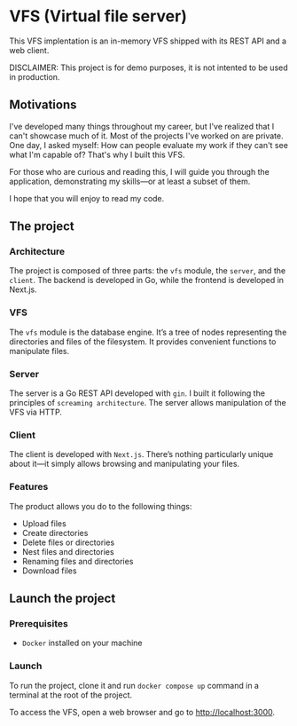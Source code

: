 # VFS (Virtual file server)

This VFS implentation is an in-memory VFS shipped with its REST API and a web client.

DISCLAIMER: This project is for demo purposes, it is not intented to be used in production.

## Motivations

I've developed many things throughout my career, but I've realized that I can't showcase much of it. Most of the projects I've worked on are private. One day, I asked myself: How can people evaluate my work if they can't see what I'm capable of? That's why I built this VFS.

For those who are curious and reading this, I will guide you through the application, demonstrating my skills—or at least a subset of them.

I hope that you will enjoy to read my code.

## The project

### Architecture

The project is composed of three parts: the `vfs` module, the `server`, and the `client`. The backend is developed in Go, while the frontend is developed in Next.js.

### VFS

The `vfs` module is the database engine. It’s a tree of nodes representing the directories and files of the filesystem. It provides convenient functions to manipulate files.

### Server

The server is a Go REST API developed with `gin`. I built it following the principles of `screaming architecture`. The server allows manipulation of the VFS via HTTP.

### Client

The client is developed with `Next.js`. There’s nothing particularly unique about it—it simply allows browsing and manipulating your files.

### Features

The product allows you do to the following things:

* Upload files
* Create directories
* Delete files or directories
* Nest files and directories
* Renaming files and directories
* Download files

## Launch the project

### Prerequisites

* `Docker` installed on your machine

### Launch

To run the project, clone it and run `docker compose up` command in a terminal at the root of the project.

To access the VFS, open a web browser and go to <http://localhost:3000>.
